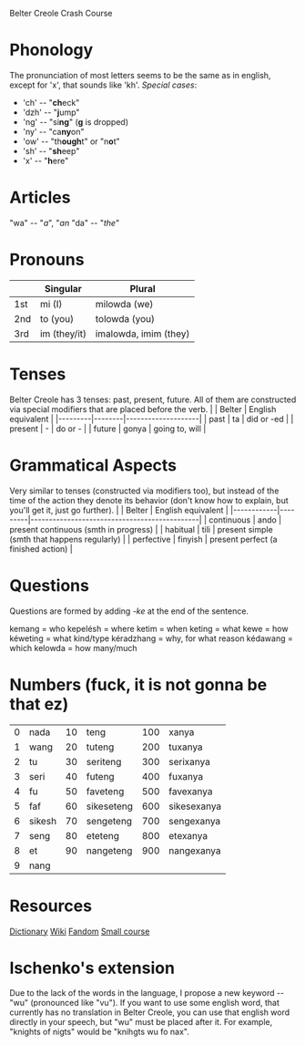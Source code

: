 Belter Creole Crash Course

# Phonology
The pronunciation of most letters seems to be the same as in english, except for 'x', that sounds like 'kh'.
*Special cases*:
 - 'ch' -- "**ch**eck"
 - 'dzh' -- "**j**ump"
 - 'ng' -- "si**ng**" (**g** is dropped)
 - 'ny' -- "ca**ny**on"
 - 'ow' -- "th**ough**t" or "n**o**t"
 - 'sh' -- "**sh**eep"
 - 'x' -- "**h**ere"

# Articles
"wa" -- "*a*", "*an*
"da" -- "*the*"

# Pronouns
|     | Singular     | Plural                |
|-----|--------------|-----------------------|
| 1st | mi (I)       | milowda (we)          |
| 2nd | to (you)     | tolowda (you)         |
| 3rd | im (they/it) | imalowda, imim (they) |

# Tenses
Belter Creole has 3 tenses: past, present, future. All of them are constructed via special modifiers that are placed before the verb.
|         | Belter | English equivalent |
|---------|--------|--------------------|
| past    | ta     | did or -ed         |
| present | -      | do or -            |
| future  | gonya  | going to, will     |

# Grammatical Aspects
Very similar to tenses (constructed via modifiers too), but instead of the time of the action they denote its behavior (don't know how to explain, but you'll get it, just go further).
|            | Belter  | English equivalent                           |
|------------|---------|----------------------------------------------|
| continuous | ando    | present continuous (smth in progress)        |
| habitual   | tili    | present simple (smth that happens regularly) |
| perfective | finyish | present perfect (a finished action)          |

# Questions
Questions are formed by adding *-ke* at the end of the sentence.

kemang = who
kepelésh = where
ketim = when
keting = what
kewe = how
kéweting = what kind/type
kéradzhang = why, for what reason
kédawang = which
kelowda = how many/much

# Numbers (fuck, it is not gonna be that ez)
|   |        |    |            |     |             |
|---|--------|----|------------|-----|-------------|
| 0 | nada   | 10 | teng       | 100 | xanya       |
| 1 | wang   | 20 | tuteng     | 200 | tuxanya     |
| 2 | tu     | 30 | seriteng   | 300 | serixanya   |
| 3 | seri   | 40 | futeng     | 400 | fuxanya     |
| 4 | fu     | 50 | faveteng   | 500 | favexanya   |
| 5 | faf    | 60 | sikeseteng | 600 | sikesexanya |
| 6 | sikesh | 70 | sengeteng  | 700 | sengexanya  |
| 7 | seng   | 80 | eteteng    | 800 | etexanya    |
| 8 | et     | 90 | nangeteng  | 900 | nangexanya  |
| 9 | nang   |    |            |     |             |


# Resources
[Dictionary](https://docs.google.com/spreadsheets/d/18EYF96hf9d3huND26ztVmf12w713HD2gl9oCIfXBkyo/edit#gid=0)
[Wiki](https://en.wikipedia.org/wiki/Belter_Creole)
[Fandom](https://expanse.fandom.com/wiki/Belter_Creole)
[Small course](https://app.memrise.com/course/1102952/belter-creole/1/)

# Ischenko's extension
Due to the lack of the words in the language, I propose a new keyword -- "wu" (pronounced like "vu"). If you want to use some english word, that currently has no translation in Belter Creole, you can use that english word directly in your speech, but "wu" must be placed after it.
For example, "knights of nigts" would be "knihgts wu fo nax".
